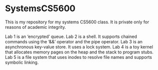 # SystemsCS5600
This is my repository for my systems CS5600 class. It is private only for reasons of academic integrity.

Lab 1 is an ‘encrypted’ queue.
Lab 2 is a shell.
It supports chained commands using the ‘&&’ operator and the pipe operator.
Lab 3 is an asynchronous key-value store.
It uses a lock system.
Lab 4 is a toy kernel that allocates memory pages on the heap and the stack to program stubs.
Lab 5 is a file system that uses inodes to resolve file names and supports symbolic linking.
